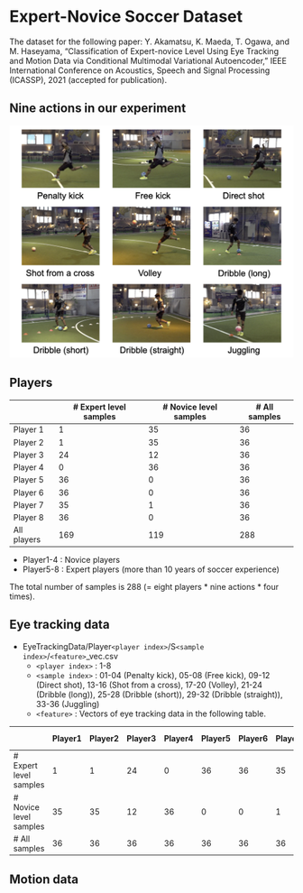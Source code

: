 # Expert-Novice Soccer Dataset

The dataset for the following paper:
Y. Akamatsu, K. Maeda, T. Ogawa, and M. Haseyama, “Classification of Expert-novice Level Using Eye Tracking and Motion Data via Conditional Multimodal Variational Autoencoder,” IEEE International Conference on Acoustics, Speech and Signal Processing (ICASSP), 2021 (accepted for publication).

## Nine actions in our experiment
![Image 1](Experiment.png)

## Players
|       | # Expert level samples | # Novice level samples | # All samples  |
| ------------- | ------------- | ------------- | ------------- | 
|Player 1| 1 | 35 | 36 |
|Player 2| 1 | 35 | 36 |
|Player 3| 24 | 12 | 36 |
|Player 4| 0 | 36 | 36 |
|Player 5| 36 | 0 | 36 |
|Player 6| 36 | 0 | 36 |
|Player 7| 35 | 1 | 36 |
|Player 8| 36 | 0 | 36 |
|All players| 169 | 119 | 288 |

- Player1-4 : Novice players
- Player5-8 : Expert players (more than 10 years of soccer experience)

The total number of samples is 288 (= eight players * nine actions * four times).

## Eye tracking data
- EyeTrackingData/Player`<player index>`/S`<sample index>`/`<feature>`_vec.csv
  -  `<player index>` : 1-8
  -  `<sample index>` : 01-04 (Penalty kick), 05-08 (Free kick), 09-12 (Direct shot), 13-16 (Shot from a cross), 17-20 (Volley), 21-24 (Dribble (long)), 25-28 (Dribble (short)), 29-32 (Dribble (straight)), 33-36 (Juggling)
  -  `<feature>` : Vectors of eye tracking data in the following table.


|       |Player1|Player2|Player3|Player4|Player5|Player6|Player7|Player8|All players|
| ------------- | ------------- | ------------- | ------------- | ------------- | ------------- | ------------- | ------------- | ------------- | ------------- |
| # Expert level samples | 1 | 1 | 24 | 0 | 36 | 36 | 35 | 36 | 169 |
| # Novice level samples  | 35 | 35 | 12 | 36 | 0 | 0 | 1 | 0 | 119 |
| # All samples  | 36 | 36 | 36 | 36 | 36 | 36 | 36 | 36 | 288 |

## Motion data
